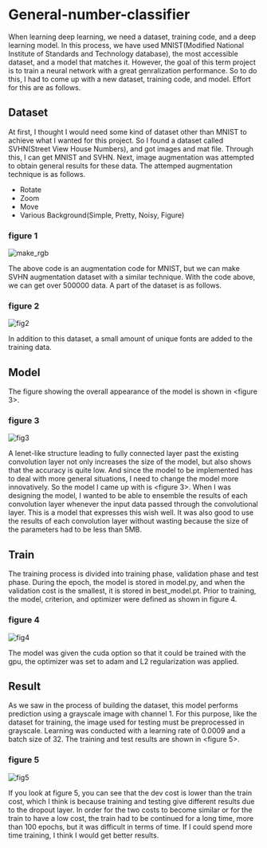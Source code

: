 # General-number-classifier
When learning deep learning, we need a dataset, training code, and a deep learning model. In this process, we have used MNIST(Modified National Institute of Standards and Technology database), the most accessible dataset, and a model that matches it. However, the goal of this term project is to train a neural network with a great genralization performance. So to do this, I had to come up with a new dataset, training code, and model. Effort for this are as follows.

## Dataset
At first, I thought I would need some kind of dataset other than MNIST to achieve what I wanted for this project. So I found a dataset called SVHN(Street View House Numbers), and got images and mat file. Through this, I can get MNIST and SVHN. Next, image augmentation was attempted to obtain general results for these data. The attemped augmentation technique is as follows.
-	Rotate
-	Zoom
-	Move
-	Various Background(Simple, Pretty, Noisy, Figure)

### **figure 1**

 ![make_rgb](https://user-images.githubusercontent.com/31722713/169290251-2c695c5f-2291-4293-bf68-b3f8274cbea4.png)

The above code is an augmentation code for MNIST, but we can make SVHN augmentation dataset with a similar technique. With the code above, we can get over 500000 data. A part of the dataset is as follows.

### **figure 2**
 ![fig2](https://user-images.githubusercontent.com/31722713/169290813-5231346b-5a2f-4aaa-ae02-e1b90bcfb160.png)

In addition to this dataset, a small amount of unique fonts are added to the training data.

## Model
The figure showing the overall appearance of the model is shown in <figure 3>.

### **figure 3**
 ![fig3](https://user-images.githubusercontent.com/31722713/169291034-bfd7dabf-fd91-47da-adde-090fa7a245c2.png)

A lenet-like structure leading to fully connected layer past the existing convolution layer not only increases the size of the model, but also shows that the accuracy is quite low. And since the model to be implemented has to deal with more general situations, I need to change the model more innovatively. So the model I came up with is <figure 3>. When I was designing the model, I wanted to be able to ensemble the results of each convolution layer whenever the input data passed through the convolutional layer. This is a model that expresses this wish well. It was also good to use the results of each convolution layer without wasting because the size of the parameters had to be less than 5MB.

## Train
The training process is divided into training phase, validation phase and test phase. During the epoch, the model is stored in model.py, and when the validation cost is the smallest, it is stored in best_model.pt. Prior to training, the model, criterion, and optimizer were defined as shown in figure 4.

### **figure 4**
 ![fig4](https://user-images.githubusercontent.com/31722713/169291121-3d658044-4827-4c34-b6c7-ed98fa4beb05.png)

The model was given the cuda option so that it could be trained with the gpu, the optimizer was set to adam and L2 regularization was applied.

## Result
As we saw in the process of building the dataset, this model performs prediction using a grayscale image with channel 1. For this purpose, like the dataset for training, the image used for testing must be preprocessed in grayscale. Learning was conducted with a learning rate of 0.0009 and a batch size of 32. The training and test results are shown in <figure 5>.

### **figure 5**
![fig5](https://user-images.githubusercontent.com/31722713/169291215-ac64e0a6-0d85-4ea1-8d31-ddb6c42261d3.png)

If you look at figure 5, you can see that the dev cost is lower than the train cost, which I think is because training and testing give different results due to the dropout layer. In order for the two costs to become similar or for the train to have a low cost, the train had to be continued for a long time, more than 100 epochs, but it was difficult in terms of time. If I could spend more time training, I think I would get better results.
